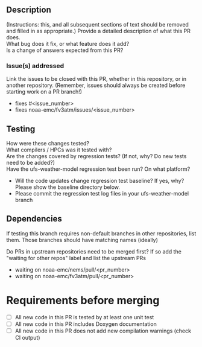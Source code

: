 ## Description

(Instructions: this, and all subsequent sections of text should be removed and filled in as appropriate.)
Provide a detailed description of what this PR does.  
What bug does it fix, or what feature does it add?  
Is a change of answers expected from this PR?  



### Issue(s) addressed

Link the issues to be closed with this PR, whether in this repository, or in another repository.
(Remember, issues should always be created before starting work on a PR branch!)
- fixes #<issue_number>
- fixes noaa-emc/fv3atm/issues/<issue_number>



## Testing

How were these changes tested?  
What compilers / HPCs was it tested with?  
Are the changes covered by regression tests? (If not, why? Do new tests need to be added?)  
Have the ufs-weather-model regression test been run? On what platform?  
- Will the code updates change regression test baseline? If yes, why? Please show the baseline directory below.
- Please commit the regression test log files in your ufs-weather-model branch


## Dependencies

If testing this branch requires non-default branches in other repositories, list them.
Those branches should have matching names (ideally)

Do PRs in upstream repositories need to be merged first?
If so add the "waiting for other repos" label and list the upstream PRs
- waiting on noaa-emc/nems/pull/<pr_number>
- waiting on noaa-emc/fv3atm/pull/<pr_number>

# Requirements before merging
- [ ] All new code in this PR is tested by at least one unit test
- [ ] All new code in this PR includes Doxygen documentation
- [ ] All new code in this PR does not add new compilation warnings (check CI output)
